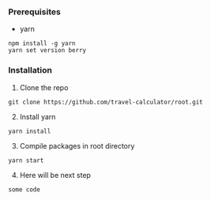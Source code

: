 ### Prerequisites
- yarn
```
npm install -g yarn
yarn set version berry
```
### Installation
1. Clone the repo
```
git clone https://github.com/travel-calculator/root.git
```
2. Install yarn 
```
yarn install
```
3. Compile packages in root directory

```
yarn start

```

4. Here will be next step
 ```
 some code
 ```

 <!-- to finish full description of SETUP process -->